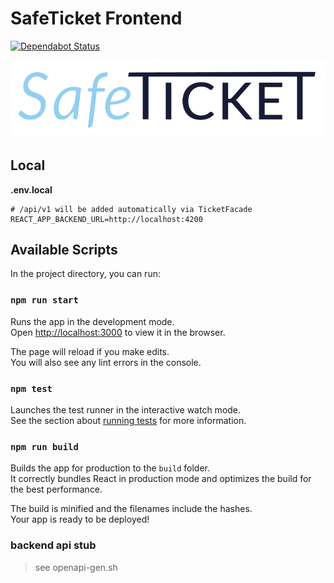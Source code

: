 # SafeTicket Frontend

[![Dependabot Status](https://api.dependabot.com/badges/status?host=github&repo=SafeTicketApp/safeticket-frontend)](https://dependabot.com)

![safeticket-logo-light](./puublic/../public/safeticket-logo-light.png)

## Local

**.env.local**

    # /api/v1 will be added automatically via TicketFacade
    REACT_APP_BACKEND_URL=http://localhost:4200

## Available Scripts

In the project directory, you can run:

### `npm run start`

Runs the app in the development mode.<br />
Open [http://localhost:3000](http://localhost:3000) to view it in the browser.

The page will reload if you make edits.<br />
You will also see any lint errors in the console.

### `npm test`

Launches the test runner in the interactive watch mode.<br />
See the section about [running tests](https://facebook.github.io/create-react-app/docs/running-tests) for more information.

### `npm run build`

Builds the app for production to the `build` folder.<br />
It correctly bundles React in production mode and optimizes the build for the best performance.

The build is minified and the filenames include the hashes.<br />
Your app is ready to be deployed!


### backend api stub

> see openapi-gen.sh

